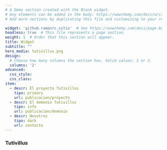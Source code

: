 ```yaml
---
# A Demo section created with the Blank widget.
# Any elements can be added in the body: https://wowchemy.com/docs/writing-markdown-latex/
# Add more sections by duplicating this file and customizing to your requirements.

widget: 'github.ramonrc.sitio'  # See https://wowchemy.com/docs/page-builder/
headless: true  # This file represents a page section.
weight: 1  # Order that this section will appear.
title: Widget
subtitle: ""
hero_media: tutivillus.png
design:
  # Choose how many columns the section has. Valid values: 1 or 2.
  columns: '2'
advanced:
  css_style:
  css_class:
item:
  - descr: El proyecto Tutivillus
    tipo: primary
    url: publicacion/proyecto
  - descr: El demonio Tutivillus
    tipo: info
    url: publicacion/demonio
  - descr: Nosotros
    tipo: dark
    url: contacto
---
```


### Tutivillus
